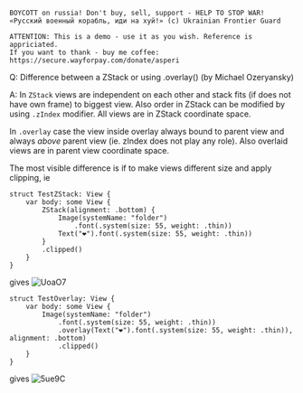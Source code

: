 ```
BOYCOTT on russia! Don't buy, sell, support - HELP TO STOP WAR!
«Русский военный корабль, иди на хуй!» (c) Ukrainian Frontier Guard

ATTENTION: This is a demo - use it as you wish. Reference is appriciated.
If you want to thank - buy me coffee: https://secure.wayforpay.com/donate/asperi
```

Q: Difference between a ZStack or using .overlay() (by Michael Ozeryansky)

A: In `ZStack` views are independent on each other and stack fits (if does not have own frame) to biggest view. Also order in ZStack can be modified by using `.zIndex` modifier. All views are in ZStack coordinate space.

In `.overlay` case the view inside overlay always bound to parent view and always *above* parent view (ie. zIndex does not play any role). Also overlaid views are in parent view coordinate space.

The most visible difference is if to make views different size and apply clipping, ie

```
struct TestZStack: View {
    var body: some View {
        ZStack(alignment: .bottom) {
            Image(systemName: "folder")
                .font(.system(size: 55, weight: .thin))
            Text("❤️").font(.system(size: 55, weight: .thin))
        }
        .clipped()
    }
}
```
gives
![UoaO7](https://user-images.githubusercontent.com/62171579/163397304-993965ec-845e-452e-9d25-e73a4ba86379.png)


```
struct TestOverlay: View {
    var body: some View {
        Image(systemName: "folder")
            .font(.system(size: 55, weight: .thin))
            .overlay(Text("❤️").font(.system(size: 55, weight: .thin)), alignment: .bottom)
            .clipped()
    }
}
```
gives 
![5ue9C](https://user-images.githubusercontent.com/62171579/163397365-177ab48d-b314-4184-b72f-8064c49bfc06.png)


